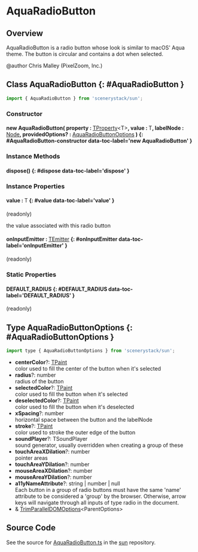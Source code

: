 # AquaRadioButton

## Overview

AquaRadioButton is a radio button whose look is similar to macOS' Aqua theme. The button is circular and
contains a dot when selected.

@author Chris Malley (PixelZoom, Inc.)

## Class AquaRadioButton {: #AquaRadioButton }


```js
import { AquaRadioButton } from 'scenerystack/sun';
```
### Constructor

#### new AquaRadioButton( property : <span style="font-weight: 400;">[TProperty](../axon/TProperty.md)&lt;T&gt;</span>, value : <span style="font-weight: 400;">T</span>, labelNode : <span style="font-weight: 400;">[Node](../scenery/Node.md)</span>, providedOptions? : <span style="font-weight: 400;">[AquaRadioButtonOptions](../sun/AquaRadioButton.md#AquaRadioButtonOptions)</span> ) {: #AquaRadioButton-constructor data-toc-label='new AquaRadioButton' }

### Instance Methods

#### dispose() {: #dispose data-toc-label='dispose' }

### Instance Properties

#### value : <span style="font-weight: 400;">T</span> {: #value data-toc-label='value' }

(readonly)

the value associated with this radio button

#### onInputEmitter : <span style="font-weight: 400;">[TEmitter](../axon/TEmitter.md)</span> {: #onInputEmitter data-toc-label='onInputEmitter' }

(readonly)

### Static Properties

#### DEFAULT_RADIUS {: #DEFAULT_RADIUS data-toc-label='DEFAULT_RADIUS' }

(readonly)



## Type AquaRadioButtonOptions {: #AquaRadioButtonOptions }


```js
import type { AquaRadioButtonOptions } from 'scenerystack/sun';
```


- **centerColor**?: [TPaint](../scenery/TPaint.md)
<br>  color used to fill the center of the button when it's selected
- **radius**?: <span style="color: hsla(calc(var(--md-hue) + 180deg),80%,40%,1);">number</span>
<br>  radius of the button
- **selectedColor**?: [TPaint](../scenery/TPaint.md)
<br>  color used to fill the button when it's selected
- **deselectedColor**?: [TPaint](../scenery/TPaint.md)
<br>  color used to fill the button when it's deselected
- **xSpacing**?: <span style="color: hsla(calc(var(--md-hue) + 180deg),80%,40%,1);">number</span>
<br>  horizontal space between the button and the labelNode
- **stroke**?: [TPaint](../scenery/TPaint.md)
<br>  color used to stroke the outer edge of the button
- **soundPlayer**?: TSoundPlayer
<br>  sound generator, usually overridden when creating a group of these
- **touchAreaXDilation**?: <span style="color: hsla(calc(var(--md-hue) + 180deg),80%,40%,1);">number</span>
<br>  pointer areas
- **touchAreaYDilation**?: <span style="color: hsla(calc(var(--md-hue) + 180deg),80%,40%,1);">number</span>
- **mouseAreaXDilation**?: <span style="color: hsla(calc(var(--md-hue) + 180deg),80%,40%,1);">number</span>
- **mouseAreaYDilation**?: <span style="color: hsla(calc(var(--md-hue) + 180deg),80%,40%,1);">number</span>
- **a11yNameAttribute**?: <span style="color: hsla(calc(var(--md-hue) + 180deg),80%,40%,1);">string</span> | <span style="color: hsla(calc(var(--md-hue) + 180deg),80%,40%,1);">number</span> | <span style="color: hsla(calc(var(--md-hue) + 180deg),80%,40%,1);">null</span>
<br>  Each button in a group of radio buttons must have the same 'name' attribute to be considered a 'group' by the
  browser. Otherwise, arrow keys will navigate through all inputs of type radio in the document.
- &amp; [TrimParallelDOMOptions](../scenery/ParallelDOM.md#TrimParallelDOMOptions)&lt;ParentOptions&gt;




## Source Code

See the source for [AquaRadioButton.ts](https://github.com/phetsims/sun/blob/main/js/AquaRadioButton.ts) in the [sun](https://github.com/phetsims/sun) repository.
